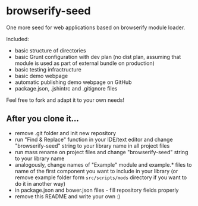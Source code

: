browserify-seed
===============

One more seed for web applications based on browserify module loader.

Included:
 * basic structure of directories
 * basic Grunt configuration with dev plan (no dist plan, assuming that module is used as part of external bundle on production)
 * basic testing infractructure
 * basic demo webpage
 * automatic publishing demo webpage on GitHub
 * package.json, .jshintrc and .gitignore files

Feel free to fork and adapt it to your own needs!


## After you clone it... ##
 * remove .git folder and init new repository
 * run "Find & Replace" function in your IDE/text editor and change "browserify-seed" string to your library name in all project files
 * run mass rename on project files and change "browserify-seed" string to your library name
 * analogously, change names of "Example" module and example.* files to name of the first component you want to include in your library (or remove example folder form `src/scripts/mods` directory if you want to do it in another way)
 * in package.json and bower.json files - fill repository fields properly
 * remove this README and write your own :)
